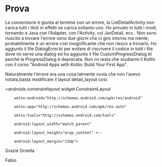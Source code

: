 # Prova
La conversione è giunta al termine con un errore, la ListDetailActivity non carica tutti i titoli in effetti ne carica soltanto uno.
Ho provato in tutti i modi, tornando a Java con l'Adapter, con l'Activity, col JsnDetail, ecc..
Non sono riuscito a trovare l'errore sono due giorni che ci giro intorno ma niente, probabilmente è un errore così insignificante che non riesco a trovarlo.
Ho aggiunto il file DialogError.kt per evitare di riscrivere il codice in tutti i file dove mi serve una dialog ed ho aggiunto il file CustomProgressDialog.kt perché la ProgressDialog è deprecata.
Non mi resta che studiarmi il Kotlin con il corso "Android Apps with Kotlin: Build Your First App".

Naturalmente l'errore era una cosa talmente ovvia che non l'avevo notata,basta modificare il layout detail_layout così:


<androidx.constraintlayout.widget.ConstraintLayout

        xmlns:android="http://schemas.android.com/apk/res/android"
    
        xmlns:app="http://schemas.android.com/apk/res-auto"
    
        xmlns:tools="http://schemas.android.com/tools"
    
        android:layout_width="match_parent"
    
        android:layout_height="wrap_content" <--
    
        android:layout_margin="12dp">
    
Grazie Ornella

Fabio
